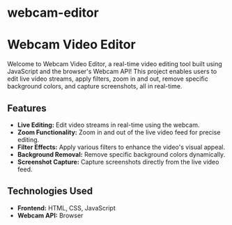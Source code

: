 # webcam-editor
# Webcam Video Editor

Welcome to Webcam Video Editor, a real-time video editing tool built using JavaScript 
and the browser's Webcam API! This project enables users to edit live video streams, 
apply filters, zoom in and out, remove specific background colors, and capture screenshots,
all in real-time.

## Features

- **Live Editing:** Edit video streams in real-time using the webcam.
- **Zoom Functionality:** Zoom in and out of the live video feed for precise editing.
- **Filter Effects:** Apply various filters to enhance the video's visual appeal.
- **Background Removal:** Remove specific background colors dynamically.
- **Screenshot Capture:** Capture screenshots directly from the live video feed.

## Technologies Used

- **Frontend:** HTML, CSS, JavaScript
- **Webcam API:** Browser
